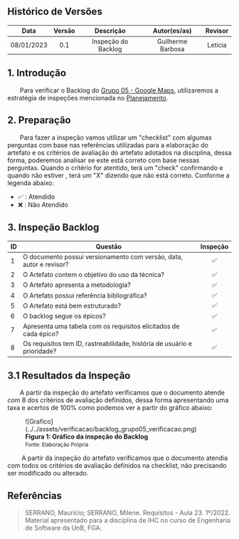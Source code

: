 ## Histórico de Versões

**Data** | **Versão** | **Descrição** | **Autor(es/as)** | **Revisor** |
:---: | :---: | :---: | :---: | :---: |
08/01/2023 | 0.1 | Inspeção do Backlog | Guilherme Barbosa | Letícia |

## 1. Introdução

&emsp;&emsp;Para verificar o Backlog do [Grupo 05 - Google Maps](https://requisitos-de-software.github.io/2022.2-GoogleMaps/modelagem/7.backlog/), utilizaremos a estratégia de inspeções mencionada no [Planejamento](../planejamento.md).

## 2. Preparação

&emsp;&emsp;Para fazer a inspeção vamos utilizar um "checklist" com algumas perguntas com base nas referências utilizadas para a elaboração do artefato e os critérios de avaliação do artefato adotados na disciplina, dessa forma, poderemos analisar se este está correto com base nessas perguntas. Quando o critério for atentido, terá um "check" confirmando e quando não estiver , terá um "X" dizendo que não está correto. Conforme a legenda abaixo:

- ✅ : Atendido
- ❌ : Não Atendido

## 3. Inspeção Backlog

<center>

|ID|Questão| Inspeção |
|-----------|-------------|:-------------:|
| 1 | O documento possui versionamento com versão, data, autor e revisor?| ✅ |
| 2 | O Artefato contem o objetivo do uso da técnica? | ✅ |
| 3 | O Artefato apresenta a metodologia? | ✅ |
| 4 | O Artefato possui referência bibliográfica? | ✅ |
| 5 | O Artefato está bem estruturado? | ✅ |
| 6 | O backlog segue os épicos?| ✅ |
| 7 | Apresenta uma tabela com os requisitos elicitados de cada épico? | ✅ |
| 8 | Os requisitos tem ID, rastreabilidade, história de usuário e prioridade? | ✅ |

</center>

## 3.1 Resultados da Inspeção
&emsp;&emsp;A partir da inspeção do artefato verificamos que o documento atende com 8 dos critérios de avaliação definidos, dessa forma apresentando uma taxa e acertos de 100% como podemos ver a partir do gráfico abaixo:

<figure markdown>
![Grafico](../../assets/verificacao/backlog_grupo05_verificacao.png)

<figcaption>
    <b>Figura 1: Gráfico da inspeção do Backlog</b>
    <br><small> Fonte: Elaboração Própria </small>
</figcaption>
</figure>

&emsp;&emsp; A partir da inspeção do artefato verificamos que o documento atendia com todos os critérios de avaliação definidos na checklist, não precisando ser modificado ou alterado.

## Referências

> SERRANO, Maurício; SERRANO, Milene. Requisitos - Aula 23. 1º/2022. Material apresentado para a disciplina de IHC no curso de Engenharia de Software da UnB, FGA.